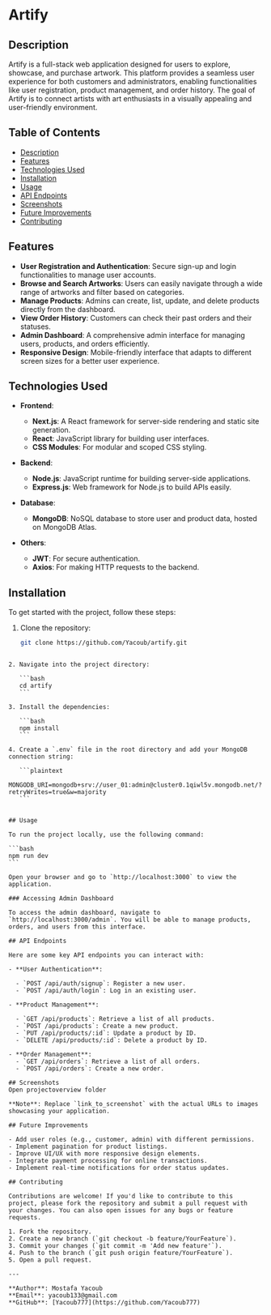 
# Artify

## Description

Artify is a full-stack web application designed for users to explore, showcase, and purchase artwork. This platform provides a seamless user experience for both customers and administrators, enabling functionalities like user registration, product management, and order history. The goal of Artify is to connect artists with art enthusiasts in a visually appealing and user-friendly environment.

## Table of Contents

- [Description](#description)
- [Features](#features)
- [Technologies Used](#technologies-used)
- [Installation](#installation)
- [Usage](#usage)
- [API Endpoints](#api-endpoints)
- [Screenshots](#screenshots)
- [Future Improvements](#future-improvements)
- [Contributing](#contributing)

## Features

- **User Registration and Authentication**: Secure sign-up and login functionalities to manage user accounts.
- **Browse and Search Artworks**: Users can easily navigate through a wide range of artworks and filter based on categories.
- **Manage Products**: Admins can create, list, update, and delete products directly from the dashboard.
- **View Order History**: Customers can check their past orders and their statuses.
- **Admin Dashboard**: A comprehensive admin interface for managing users, products, and orders efficiently.
- **Responsive Design**: Mobile-friendly interface that adapts to different screen sizes for a better user experience.

## Technologies Used

- **Frontend**:

  - **Next.js**: A React framework for server-side rendering and static site generation.
  - **React**: JavaScript library for building user interfaces.
  - **CSS Modules**: For modular and scoped CSS styling.

- **Backend**:

  - **Node.js**: JavaScript runtime for building server-side applications.
  - **Express.js**: Web framework for Node.js to build APIs easily.

- **Database**:

  - **MongoDB**: NoSQL database to store user and product data, hosted on MongoDB Atlas.

- **Others**:
  - **JWT**: For secure authentication.
  - **Axios**: For making HTTP requests to the backend.

## Installation

To get started with the project, follow these steps:

1. Clone the repository:
   ```bash
   git clone https://github.com/Yacoub/artify.git
   ```
````

2. Navigate into the project directory:

   ```bash
   cd artify
   ```

3. Install the dependencies:

   ```bash
   npm install
   ```

4. Create a `.env` file in the root directory and add your MongoDB connection string:

   ```plaintext
   MONGODB_URI=mongodb+srv://user_01:admin@cluster0.1qiwl5v.mongodb.net/?retryWrites=true&w=majority
   ```


## Usage

To run the project locally, use the following command:

```bash
npm run dev
```

Open your browser and go to `http://localhost:3000` to view the application.

### Accessing Admin Dashboard

To access the admin dashboard, navigate to `http://localhost:3000/admin`. You will be able to manage products, orders, and users from this interface.

## API Endpoints

Here are some key API endpoints you can interact with:

- **User Authentication**:

  - `POST /api/auth/signup`: Register a new user.
  - `POST /api/auth/login`: Log in an existing user.

- **Product Management**:

  - `GET /api/products`: Retrieve a list of all products.
  - `POST /api/products`: Create a new product.
  - `PUT /api/products/:id`: Update a product by ID.
  - `DELETE /api/products/:id`: Delete a product by ID.

- **Order Management**:
  - `GET /api/orders`: Retrieve a list of all orders.
  - `POST /api/orders`: Create a new order.

## Screenshots
Open projectoverview folder

**Note**: Replace `link_to_screenshot` with the actual URLs to images showcasing your application.

## Future Improvements

- Add user roles (e.g., customer, admin) with different permissions.
- Implement pagination for product listings.
- Improve UI/UX with more responsive design elements.
- Integrate payment processing for online transactions.
- Implement real-time notifications for order status updates.

## Contributing

Contributions are welcome! If you'd like to contribute to this project, please fork the repository and submit a pull request with your changes. You can also open issues for any bugs or feature requests.

1. Fork the repository.
2. Create a new branch (`git checkout -b feature/YourFeature`).
3. Commit your changes (`git commit -m 'Add new feature'`).
4. Push to the branch (`git push origin feature/YourFeature`).
5. Open a pull request.

---

**Author**: Mostafa Yacoub  
**Email**: yacoub133@gmail.com  
**GitHub**: [Yacoub777](https://github.com/Yacoub777)
